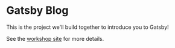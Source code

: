 # Gatsby Blog

This is the project we'll build together to introduce you to Gatsby!

See the [workshop site](https://example.com) for more details.
